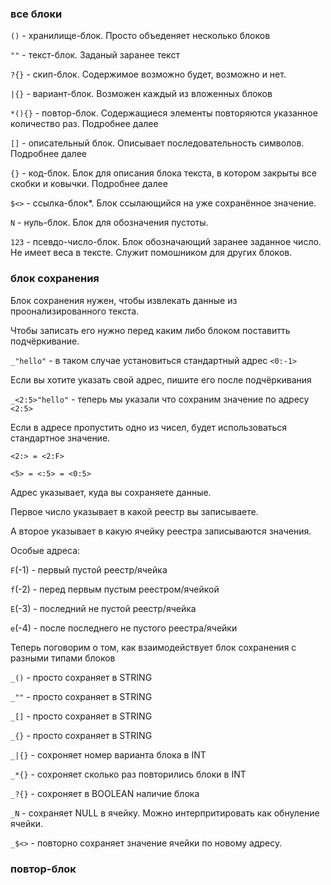 ### все блоки

`()` - хранилище-блок. Просто объеденяет несколько блоков

`""` - текст-блок. Заданый заранее текст

`?{}` - скип-блок. Содержимое возможно будет, возможно и нет.

`|{}` - вариант-блок. Возможен каждый из вложенных блоков

`*(){}` - повтор-блок. Содержащиеся элементы повторяются указанное количество раз. Подробнее далее

`[]` - описательный блок. Описывает последовательность символов. Подробнее далее

`{}` - код-блок. Блок для описания блока текста, в котором закрыты все скобки и ковычки. Подробнее далее

`$<>` - ссылка-блок*. Блок ссылающийся на уже сохранённое значение.

`N` - нуль-блок. Блок для обозначения пустоты.

`123` - псевдо-число-блок. Блок обозначающий заранее заданное число. Не имеет веса в тексте. Служит помошником для других блоков.


### блок сохранения

Блок сохранения нужен, чтобы извлекать данные из проонализированного текста.

Чтобы записать его нужно перед каким либо блоком поставитть подчёркивание.

`_"hello"` - в таком случае установиться стандартный адрес `<0:-1>`

Если вы хотите указать свой адрес, пишите его после подчёркивания

`_<2:5>"hello"` - теперь мы указали что сохраним значение по адресу `<2:5>`

Если в адресе пропустить одно из чисел, будет использоваться стандартное значение.

`<2:> = <2:F>`

`<5> = <:5> = <0:5>`

Адрес указывает, куда вы сохраняете данные.

Первое число указывает в какой реестр вы записываете.

А второе указывает в какую ячейку реестра записываются значения.

Особые адреса:

`F`(-1) - первый пустой реестр/ячейка

`f`(-2) - перед первым пустым реестром/ячейкой

`E`(-3) - последний не пустой реестр/ячейка

`e`(-4) - после последнего не пустого реестра/ячейки

Теперь поговорим о том, как взаимодействует блок сохранения с разными типами блоков

`_()` - просто сохраняет в STRING

`_""` - просто сохраняет в STRING

`_[]` - просто сохраняет в STRING

`_{}` - просто сохраняет в STRING

`_|{}` - сохроняет номер варианта блока в INT

`_*{}` - сохроняет сколько раз повторились блоки в INT

`_?{}` - сохроняет в BOOLEAN наличие блока

`_N` - сохраняет NULL в ячейку. Можно интерпритировать как обнуление ячейки.

`_$<>` - повторно сохраняет значение ячейки по новому адресу.



### повтор-блок

